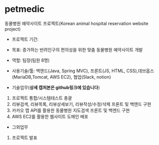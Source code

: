 # petmedic
동물병원 예약사이트 프로젝트(Korean animal hospital reservation website project)
- 프로젝트 기간: 
- 목표: 증가하는 반려인구의 편의성을 위한 맞춤 동물병원 예약사이트 개발
- 역할: 팀장(팀원 8명)
- 사용기술/툴: 백엔드(Java, Spring MVC), 프론트(JS, HTML, CSS),데브옵스(MariaDB,Tomcat, AWS EC2), 협업(Slack, notion)

- 기술업무(**상세 캡처본은 github링크에 있습니다**)
1. 프로젝트 통합/시스템테스트 총괄
2. 리뷰검색, 리뷰목록, 리뷰상세보기, 리뷰작성/수정/삭제 프론트 및 백엔드 구현
3. 카카오 맵 API를 활용한 동물병원 지도검색 프론트 및 백엔드 구현
4. AWS EC2를 활용한 웹사이트 도메인 배포

- 그외업무
1. 프로젝트 발표
